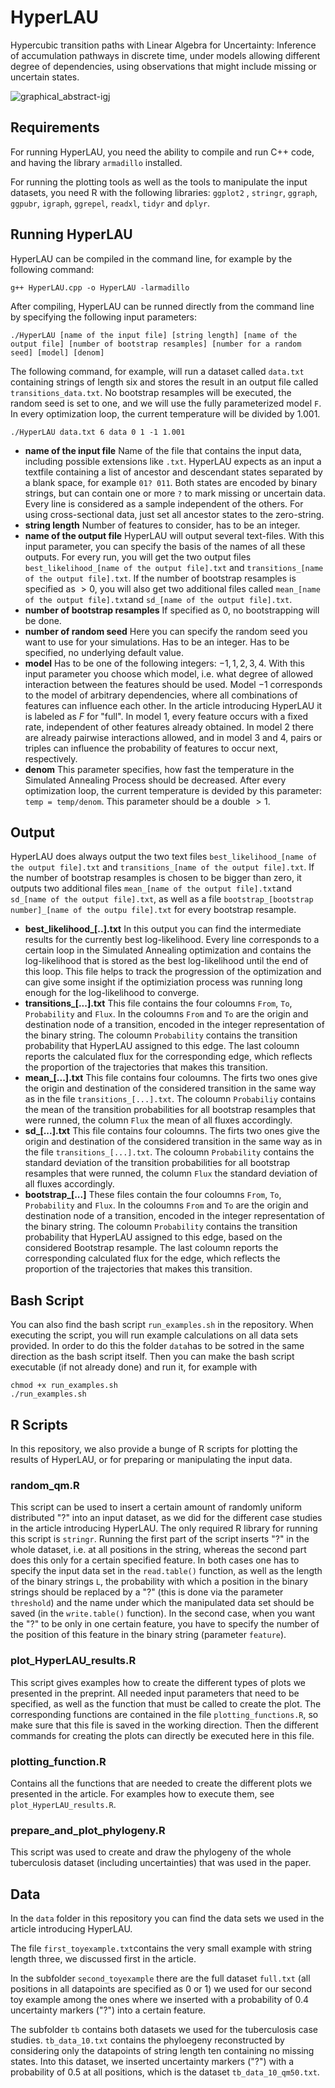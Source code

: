 # HyperLAU
Hypercubic transition paths with Linear Algebra for Uncertainty: Inference of accumulation pathways in discrete time, under models allowing different degree of dependencies, using observations that might include missing or uncertain states.

![graphical_abstract-igj](https://github.com/user-attachments/assets/8a34d662-9124-46f4-8f7f-ad0301e6f266)



## Requirements
For running HyperLAU, you need the ability to compile and run C++ code, and having the library `armadillo` installed. 

For running the plotting tools as well as the tools to manipulate the input datasets, you need R with the following libraries: 
`ggplot2` , `stringr`, `ggraph`, `ggpubr`, `igraph`, `ggrepel`, `readxl`, `tidyr` and `dplyr`.

## Running HyperLAU
HyperLAU can be compiled in the command line, for example by the following command:
```
g++ HyperLAU.cpp -o HyperLAU -larmadillo
```
After compiling, HyperLAU can be runned directly from the command line by specifying the following input parameters:
```
./HyperLAU [name of the input file] [string length] [name of the output file] [number of bootstrap resamples] [number for a random seed] [model] [denom]
```
The following command, for example, will run a dataset called `data.txt` containing strings of length six and stores the result in an output file called `transitions_data.txt`. No bootstrap resamples will be executed, the random seed is set to one, and we will use the fully parameterized model `F`. In every optimization loop, the current temperature will be divided by 1.001.
```
./HyperLAU data.txt 6 data 0 1 -1 1.001
```

- **name of the input file** Name of the file that contains the input data, including possible extensions like `.txt`. HyperLAU expects as an input a textfile containing a list of ancestor and descendant states separated by a blank space, for example `01? 011`. Both states are encoded by binary strings, but can contain one or more `?` to mark missing or uncertain data. Every line is considered as a sample independent of the others. For using cross-sectional data, just set all ancestor states to the zero-string.
- **string length** Number of features to consider, has to be an integer.
- **name of the output file** HyperLAU will output several text-files. With this input parameter, you can specify the basis of the names of all these outputs. For every run, you will get the two output files `best_likelihood_[name of the output file].txt` and `transitions_[name of the output file].txt`. If the number of bootstrap resamples is specified as $>0$, you will also get two additional files called `mean_[name of the output file].txt`and `sd_[name of the output file].txt`.
- **number of bootstrap resamples** If specified as 0, no bootstrapping will be done.
- **number of random seed** Here you can specify the random seed you want to use for your simulations. Has to be an integer. Has to be specified, no underlying default value.
- **model** Has to be one of the following integers: $-1,1,2,3,4$. With this input parameter you choose which model, i.e. what degree of allowed interaction between the features should be used. Model $-1$ corresponds to the model of arbitrary dependencies, where all combinations of features can influence each other. In the article introducing HyperLAU it is labeled as $F$ for "full". In model $1$, every feature occurs with a fixed rate, independent of other features already obtained. In model $2$ there are already pairwise interactions allowed, and in model $3$ and $4$, pairs or triples can influence the probability of features to occur next, respectively.
- **denom** This parameter specifies, how fast the temperature in the Simulated Annealing Process should be decreased. After every optimization loop, the current temperature is devided by this parameter: `temp = temp/denom`. This parameter should be a double $>1$.

## Output
HyperLAU does always output the two text files `best_likelihood_[name of the output file].txt` and `transitions_[name of the output file].txt`. If the number of bootstrap resamples is chosen to be bigger than zero, it outputs two additional files `mean_[name of the output file].txt`and `sd_[name of the output file].txt`, as well as a file `bootstrap_[bootstrap number]_[name of the outpu file].txt` for every bootstrap resample.
- **best_likelihood_[..].txt** In this output you can find the intermediate results for the currently best log-likelihood. Every line corresponds to a certain loop in the Simulated Annealing optimization and contains the log-likelihood that is stored as the best log-likelihood until the end of this loop. This file helps to track the progression of the optimization and can give some insight if the optimiziation process was running long enough for the log-likelihood to converge.
- **transitions_[...].txt** This file contains the four coloumns `From`, `To`, `Probability` and `Flux`. In the coloumns `From` and `To` are the origin and destination node of a transition, encoded in the integer representation of the binary string. The coloumn `Probability` contains the transition probability that HyperLAU assigned to this edge. The last coloumn reports the calculated flux for the corresponding edge, which reflects the proportion of the trajectories that makes this transition.
- **mean_[...].txt** This file contains four coloumns. The firts two ones give the origin and destination of the considered transition in the same way as in the file `transitions_[...].txt`. The coloumn `Probabiliy` contains the mean of the transition probabilities for all bootstrap resamples that were runned, the column `Flux` the mean of all fluxes accordingly.
- **sd_[...].txt** This file contains four coloumns. The firts two ones give the origin and destination of the considered transition in the same way as in the file `transitions_[...].txt`. The coloumn `Probability` contains the standard deviation of the transition probabilities for all bootstrap resamples that were runned, the column `Flux` the standard deviation of all fluxes accordingly.
- **bootstrap_[...]** These files contain the four coloumns `From`, `To`, `Probability` and `Flux`. In the coloumns `From` and `To` are the origin and destination node of a transition, encoded in the integer representation of the binary string. The coloumn `Probability` contains the transition probability that HyperLAU assigned to this edge, based on the considered Bootstrap resample. The last coloumn reports the corresponding calculated flux for the edge, which reflects the proportion of the trajectories that makes this transition.
  
## Bash Script
You can also find the bash script `run_examples.sh` in the repository. When executing the script, you will run example calculations on all data sets provided. In order to do this the folder `data`has to be sotred in the same direction as the bash script itself. Then you can make the bash script executable (if not already done) and run it, for example with
```
chmod +x run_examples.sh
./run_examples.sh
```

## R Scripts
In this repository, we also provide a bunge of R scripts for plotting the results of HyperLAU, or for preparing or manipulating the input data. 

### random_qm.R
This script can be used to insert a certain amount of randomly uniform distributed "?" into an input dataset, as we did for the different case studies in the article introducing HyperLAU. The only required R library for running this script is `stringr`. Running the first part of the script inserts "?" in the whole dataset, i.e. at all positions in the string, whereas the second part does this only for a certain specified feature. In both cases one has to specify the input data set in the `read.table()` function, as well as the length of the binary strings `L`, the probability with which a position in the binary strings should be replaced by a "?" (this is done via the parameter `threshold`) and the name under which the manipulated data set should be saved (in the `write.table()` function). In the second case, when you want the "?" to be only in one certain feature, you have to specify the number of the position of this feature in the binary string (parameter `feature`). 


### plot_HyperLAU_results.R
This script gives examples how to create the different types of plots we presented in the preprint. All needed input parameters that need to be specified, as well as the function that must be called to create the plot. The corresponding functions are contained in the file `plotting_functions.R`, so make sure that this file is saved in the working direction. Then the different commands for creating the plots can directly be executed here in this file. 

### plotting_function.R
Contains all the functions that are needed to create the different plots we presented in the article. For examples how to execute them, see `plot_HyperLAU_results.R`.

### prepare_and_plot_phylogeny.R
This script was used to create and draw the phylogeny of the whole tuberculosis dataset (including uncertainties) that was used in the paper. 

## Data
In the `data` folder in this repository you can find the data sets we used in the article introducing HyperLAU. 

The file `first_toyexample.txt`contains the very small example with string length three, we discussed first in the article. 

In the subfolder `second_toyexample` there are the full dataset `full.txt` (all positions in all datapoints are specified as $0$ or $1$) we used for our second toy example among the ones where we inserted with a probability of $0.4$ uncertainty markers ("?") into a certain feature. 

The subfolder `tb` contains both datasets we used for the tuberculosis case studies. `tb_data_10.txt` contains the phyloegeny reconstructed by considering only the datapoints of string length ten containing no missing states. Into this dataset, we inserted uncertainty markers ("?") with a probability of $0.5$ at all positions, which is the dataset `tb_data_10_qm50.txt`. 

